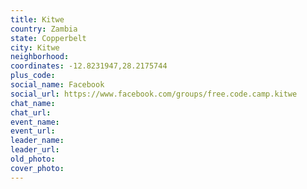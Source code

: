 ```yaml
---
title: Kitwe
country: Zambia
state: Copperbelt
city: Kitwe
neighborhood: 
coordinates: -12.8231947,28.2175744
plus_code:
social_name: Facebook
social_url: https://www.facebook.com/groups/free.code.camp.kitwe
chat_name:
chat_url:
event_name:
event_url:
leader_name:
leader_url:
old_photo: 
cover_photo:
---
```

